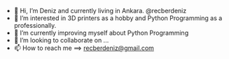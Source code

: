 - 👋 Hi, I’m Deniz and currently living in Ankara. @recberdeniz
- 👀 I’m interested in 3D printers as a hobby and Python Programming as a professionally.
- 🌱 I’m currently improving myself about Python Programming
- 💞️ I’m looking to collaborate on ...
- 📫 How to reach me ==> recberdeniz@gmail.com

<!---
recberdeniz/recberdeniz is a ✨ special ✨ repository because its `README.md` (this file) appears on your GitHub profile.
You can click the Preview link to take a look at your changes.
--->
